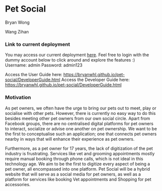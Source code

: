 # Pet Social

Bryan Wong

Wang Zihan

### Link to current deployment
You may access our current deployment [here](http://54.179.234.160/).
Feel free to login with the dummy account below to click around and explore the features :)
Username: admin
Password: admin123

Access the User Guide here: https://bryanwhl.github.io/pet-social/DeveloperGuide.html
Access the Developer Guide here: https://bryanwhl.github.io/pet-social/DeveloperGuide.html


### Motivation

As pet owners, we often have the urge to bring our pets out to meet, play or socialise with other pets. However, there is currently no easy way to do this besides meeting other pet owners from our own social circle. Apart from Facebook groups, there are no centralised digital platforms for pet owners to interact, socialize or advise one another on pet ownership. We want to be the first to conceptualise such an application; one that connects pet owners nearby in ways that will enhance their experience as pet owners.

Furthermore, as a pet owner for 17 years, the lack of digitization of the pet industry is frustrating. Services like vet and grooming appointments mostly require manual booking through phone calls, which is not ideal in this technology age. We aim to be the first to digitize every aspect of being a pet owner, all encompassed into one platform. Pet Social will be a hybrid website that will serve as a social media for pet owners, as well as a platform for services like booking Vet appointments and Shopping for pet accessories.
